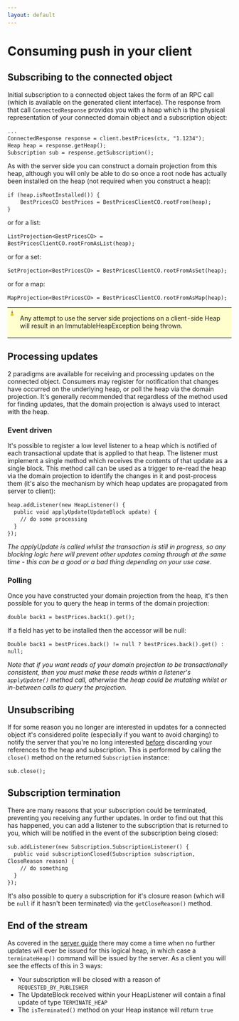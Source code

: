 ```yaml
---
layout: default
---
```

# Consuming push in your client

## Subscribing to the connected object

Initial subscription to a connected object takes the form of an RPC call (which is available on the generated client
interface). The response from that call `ConnectedResponse` provides you with a heap which is the physical
representation of your connected domain object and a subscription object:

    ...
    ConnectedResponse response = client.bestPrices(ctx, "1.1234");
    Heap heap = response.getHeap();
    Subscription sub = response.getSubscription();

As with the server side you can construct a domain projection from this heap, although you will only be able to do so
once a root node has actually been installed on the heap (not required when you construct a heap):

    if (heap.isRootInstalled()) {
        BestPricesCO bestPrices = BestPricesClientCO.rootFrom(heap);
    }

or for a list:

    ListProjection<BestPricesCO> = BestPricesClientCO.rootFromAsList(heap);

or for a set:

    SetProjection<BestPricesCO> = BestPricesClientCO.rootFromAsSet(heap);

or for a map:

    MapProjection<BestPricesCO> = BestPricesClientCO.rootFromAsMap(heap);

<table style='background-color: #FFFFCE;'>
    <tr>
        <td valign='top'><img src='warning.gif' width='16' height='16' align='center' valign='middle' border='0'></td>
        <td><p>Any attempt to use the server side projections on a client-side Heap will result in an ImmutableHeapException being thrown.</p></td>
    </tr>
</table>


## Processing updates

2 paradigms are available for receiving and processing updates on the connected object. Consumers may register for
notification that changes have occurred on the underlying heap, or poll the heap via the domain projection. It's generally
recommended that regardless of the method used for finding updates, that the domain projection is always used to interact
with the heap.

### Event driven

It's possible to register a low level listener to a heap which is notified of each transactional update that is applied
to that heap. The listener must implement a single method which receives the contents of that update as a single block.
This method call can be used as a trigger to re-read the heap via the domain projection to identify the changes in it and
post-process them (it's also the mechanism by which heap updates are propagated from server to client):

    heap.addListener(new HeapListener() {
      public void applyUpdate(UpdateBlock update) {
        // do some processing
      }
    });

*The applyUpdate is called whilst the transaction is still in progress, so any blocking logic here will prevent other
updates coming through at the same time - this can be a good or a bad thing depending on your use case.*

### Polling

Once you have constructed your domain projection from the heap, it's then possible for you to query the heap in terms of
the domain projection:

    double back1 = bestPrices.back1().get();

If a field has yet to be installed then the accessor will be null:

    Double back1 = bestPrices.back() != null ? bestPrices.back().get() : null;

*Note that if you want reads of your domain projection to be transactionally consistent, then you must make these reads
within a listener's `applyUpdate()` method call, otherwise the heap could be mutating whilst or in-between calls to
query the projection.*

## Unsubscribing

If for some reason you no longer are interested in updates for a connected object it's considered polite (especially if
you want to avoid charging) to notify the server that you're no long interested <u>before</u> discarding your references
to the heap and subscription. This is performed by calling the `close()` method on the returned `Subscription`
instance:

    sub.close();

## Subscription termination

There are many reasons that your subscription could be terminated, preventing you receiving any further updates. In order
to find out that this has happened, you can add a listener to the subscription that is returned to you, which will be
notified in the event of the subscription being closed:

    sub.addListener(new Subscription.SubscriptionListener() {
      public void subscriptionClosed(Subscription subscription, CloseReason reason) {
        // do something
      }
    });

It's also possible to query a subscription for it's closure reason (which will be `null` if it hasn't been terminated)
via the `getCloseReason()` method.

## End of the stream

As covered in the [server guide](Cougar_Push_Server.html) there may come a time when no further updates will ever be
issued for this logical heap, in which case a `terminateHeap()` command will be issued by the server. As a client
you will see the effects of this in 3 ways:

* Your subscription will be closed with a reason of `REQUESTED_BY_PUBLISHER`
* The UpdateBlock received within your HeapListener will contain a final update of type `TERMINATE_HEAP`
* The `isTerminated()` method on your Heap instance will return `true`
